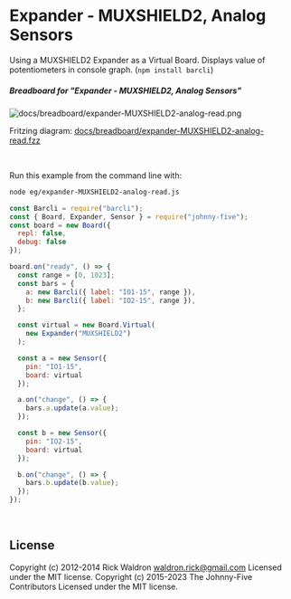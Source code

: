 <!--remove-start-->

# Expander - MUXSHIELD2, Analog Sensors

<!--remove-end-->


Using a MUXSHIELD2 Expander as a Virtual Board. Displays value of potentiometers in console graph. (`npm install barcli`)





##### Breadboard for "Expander - MUXSHIELD2, Analog Sensors"



![docs/breadboard/expander-MUXSHIELD2-analog-read.png](breadboard/expander-MUXSHIELD2-analog-read.png)<br>

Fritzing diagram: [docs/breadboard/expander-MUXSHIELD2-analog-read.fzz](breadboard/expander-MUXSHIELD2-analog-read.fzz)

&nbsp;




Run this example from the command line with:
```bash
node eg/expander-MUXSHIELD2-analog-read.js
```


```javascript
const Barcli = require("barcli");
const { Board, Expander, Sensor } = require("johnny-five");
const board = new Board({
  repl: false,
  debug: false
});

board.on("ready", () => {
  const range = [0, 1023];
  const bars = {
    a: new Barcli({ label: "IO1-15", range }),
    b: new Barcli({ label: "IO2-15", range }),
  };

  const virtual = new Board.Virtual(
    new Expander("MUXSHIELD2")
  );

  const a = new Sensor({
    pin: "IO1-15",
    board: virtual
  });

  a.on("change", () => {
    bars.a.update(a.value);
  });

  const b = new Sensor({
    pin: "IO2-15",
    board: virtual
  });

  b.on("change", () => {
    bars.b.update(b.value);
  });
});

```








&nbsp;

<!--remove-start-->

## License
Copyright (c) 2012-2014 Rick Waldron <waldron.rick@gmail.com>
Licensed under the MIT license.
Copyright (c) 2015-2023 The Johnny-Five Contributors
Licensed under the MIT license.

<!--remove-end-->
